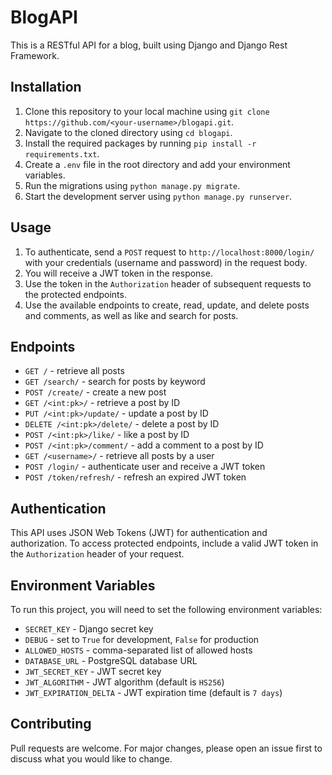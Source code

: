 # BlogAPI

This is a RESTful API for a blog, built using Django and Django Rest Framework.

## Installation

1. Clone this repository to your local machine using `git clone https://github.com/<your-username>/blogapi.git`.
2. Navigate to the cloned directory using `cd blogapi`.
3. Install the required packages by running `pip install -r requirements.txt`.
4. Create a `.env` file in the root directory and add your environment variables.
5. Run the migrations using `python manage.py migrate`.
6. Start the development server using `python manage.py runserver`.

## Usage

1. To authenticate, send a `POST` request to `http://localhost:8000/login/` with your credentials (username and password) in the request body.
2. You will receive a JWT token in the response.
3. Use the token in the `Authorization` header of subsequent requests to the protected endpoints.
4. Use the available endpoints to create, read, update, and delete posts and comments, as well as like and search for posts.

## Endpoints

- `GET /` - retrieve all posts
- `GET /search/` - search for posts by keyword
- `POST /create/` - create a new post
- `GET /<int:pk>/` - retrieve a post by ID
- `PUT /<int:pk>/update/` - update a post by ID
- `DELETE /<int:pk>/delete/` - delete a post by ID
- `POST /<int:pk>/like/` - like a post by ID
- `POST /<int:pk>/comment/` - add a comment to a post by ID
- `GET /<username>/` - retrieve all posts by a user
- `POST /login/` - authenticate user and receive a JWT token
- `POST /token/refresh/` - refresh an expired JWT token

## Authentication

This API uses JSON Web Tokens (JWT) for authentication and authorization. To access protected endpoints, include a valid JWT token in the `Authorization` header of your request.

## Environment Variables

To run this project, you will need to set the following environment variables:

- `SECRET_KEY` - Django secret key
- `DEBUG` - set to `True` for development, `False` for production
- `ALLOWED_HOSTS` - comma-separated list of allowed hosts
- `DATABASE_URL` - PostgreSQL database URL
- `JWT_SECRET_KEY` - JWT secret key
- `JWT_ALGORITHM` - JWT algorithm (default is `HS256`)
- `JWT_EXPIRATION_DELTA` - JWT expiration time (default is `7 days`)

## Contributing

Pull requests are welcome. For major changes, please open an issue first to discuss what you would like to change.


